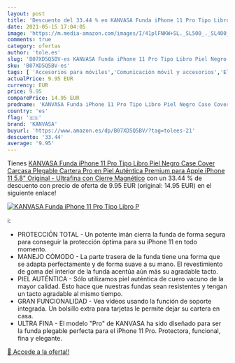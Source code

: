 ```yaml
---
layout: post
title: 'Descuento del 33.44 % en KANVASA Funda iPhone 11 Pro Tipo Libro P'
date: 2021-05-15 17:04:05
image: 'https://m.media-amazon.com/images/I/41plFNKW+SL._SL500_._SL400_.jpg'
comments: true
category: ofertas
author: 'tole.es'
slug: 'B07XD5Q5BV-es KANVASA Funda iPhone 11 Pro Tipo Libro Piel Negro Case...'
sku: 'B07XD5Q5BV-es'
tags: [ 'Accesorios para móviles','Comunicación móvil y accesorios','Electrónica','Fundas y carcasas para teléfonos móviles','apple','iphone','kanvasa', ]
actualPrice: 9.95 EUR
currency: EUR
price: 9.95
comparePrice: 14.95 EUR
prodname: 'KANVASA Funda iPhone 11 Pro Tipo Libro Piel Negro Case Cover Carcasa Plegable Cartera Pro en Piel Auténtica Premium para Apple iPhone 11  5.8"  Original - Ultrafina con Cierre Magnético'
country: 'es'
flag: '🇪🇸'
brand: 'KANVASA'
buyurl: 'https://www.amazon.es/dp/B07XD5Q5BV/?tag=tolees-21'
descuento: '33.44'
average: '9.95'
---
```


Tienes [KANVASA Funda iPhone 11 Pro Tipo Libro Piel Negro Case Cover Carcasa Plegable Cartera Pro en Piel Auténtica Premium para Apple iPhone 11  5.8"  Original - Ultrafina con Cierre Magnético](https://www.amazon.es/dp/B07XD5Q5BV/?tag=tolees-21) con un 33.44 % de descuento con precio de oferta de 9.95 EUR (original: 14.95 EUR) en el siguiente enlace!

[![KANVASA Funda iPhone 11 Pro Tipo Libro P](https://m.media-amazon.com/images/I/41plFNKW+SL._SL500_._SL400_.jpg)](https://www.amazon.es/dp/B07XD5Q5BV/?tag=tolees-21)

ℹ️:

- PROTECCIÓN TOTAL - Un potente imán cierra la funda de forma segura para conseguir la protección óptima para su iPhone 11 en todo momento.
- MANEJO CÓMODO - La parte trasera de la funda tiene una forma que se adapta perfectamente y de forma suave a su mano. El revestimiento de goma del interior de la funda acentúa aún más su agradable tacto.
- PIEL AUTÉNTICA - Sólo utilizamos piel auténtica de cuero vacuno de la mayor calidad. Esto hace que nuestras fundas sean resistentes y tengan un tacto agradable al mismo tiempo.
- GRAN FUNCIONALIDAD - Vea vídeos usando la función de soporte integrada. Un bolsillo extra para tarjetas le permite dejar su cartera en casa.
- ULTRA FINA - El modelo "Pro" de KANVASA ha sido diseñado para ser la funda plegable perfecta para el iPhone 11 Pro. Protectora, funcional, fina y elegante.

[🛒 Accede a la oferta!!](https://www.amazon.es/dp/B07XD5Q5BV/?tag=tolees-21)
